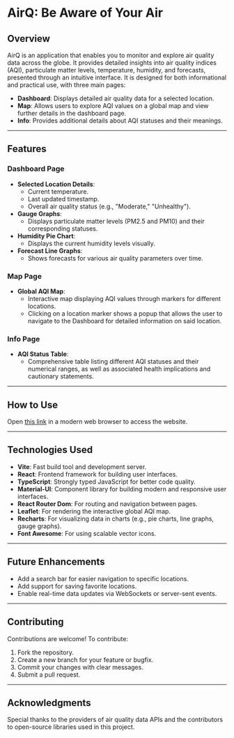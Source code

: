 # AirQ: Be Aware of Your Air

## Overview

AirQ is an application that enables you to monitor and explore air quality data across the globe. It provides detailed insights into air quality indices (AQI), particulate matter levels, temperature, humidity, and forecasts, presented through an intuitive interface. It is designed for both informational and practical use, with three main pages:

- **Dashboard**: Displays detailed air quality data for a selected location.
- **Map**: Allows users to explore AQI values on a global map and view further details in the dashboard page.
- **Info**: Provides additional details about AQI statuses and their meanings.

---

## Features

### Dashboard Page

- **Selected Location Details**:
  - Current temperature.
  - Last updated timestamp.
  - Overall air quality status (e.g., "Moderate," "Unhealthy").
- **Gauge Graphs**:
  - Displays particulate matter levels (PM2.5 and PM10) and their corresponding statuses.
- **Humidity Pie Chart**:
  - Displays the current humidity levels visually.
- **Forecast Line Graphs**:
  - Shows forecasts for various air quality parameters over time.

### Map Page

- **Global AQI Map**:
  - Interactive map displaying AQI values through markers for different locations.
  - Clicking on a location marker shows a popup that allows the user to navigate to the Dashboard for detailed information on said location.

### Info Page

- **AQI Status Table**:
  - Comprehensive table listing different AQI statuses and their numerical ranges, as well as associated health implications and cautionary statements.

---

## How to Use

Open [this link](air-q-nine.vercel.app/) in a modern web browser to access the website.

---

## Technologies Used

- **Vite**: Fast build tool and development server.
- **React**: Frontend framework for building user interfaces.
- **TypeScript**: Strongly typed JavaScript for better code quality.
- **Material-UI**: Component library for building modern and responsive user interfaces.
- **React Router Dom**: For routing and navigation between pages.
- **Leaflet**: For rendering the interactive global AQI map.
- **Recharts**: For visualizing data in charts (e.g., pie charts, line graphs, gauge graphs).
- **Font Awesome**: For using scalable vector icons.

---

## Future Enhancements

- Add a search bar for easier navigation to specific locations.
- Add support for saving favorite locations.
- Enable real-time data updates via WebSockets or server-sent events.

---

## Contributing

Contributions are welcome! To contribute:

1. Fork the repository.
2. Create a new branch for your feature or bugfix.
3. Commit your changes with clear messages.
4. Submit a pull request.

---

## Acknowledgments

Special thanks to the providers of air quality data APIs and the contributors to open-source libraries used in this project.

